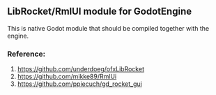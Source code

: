 ## LibRocket/RmlUI module for GodotEngine

This is native Godot module that should be compiled together with the engine.

### Reference:
  1. https://github.com/underdoeg/ofxLibRocket
  2. https://github.com/mikke89/RmlUi
  3. https://github.com/ppiecuch/gd_rocket_gui
